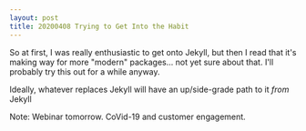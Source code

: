 ```yaml
---
layout: post
title: 20200408 Trying to Get Into the Habit
---
```


So at first, I was really enthusiastic to get onto Jekyll, but then I read that it's making way for more "modern" packages... not yet sure about that. I'll probably try this out for a while anyway.

Ideally, whatever replaces Jekyll will have an up/side-grade path to it *from* Jekyll

Note: Webinar tomorrow. CoVid-19 and customer engagement.
